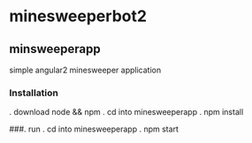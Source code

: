# minesweeperbot2

##  minsweeperapp

simple angular2 minesweeper application

### Installation
. download node && npm
. cd into minesweeperapp 
. npm install

###. run
. cd into minesweeperapp
. npm start

